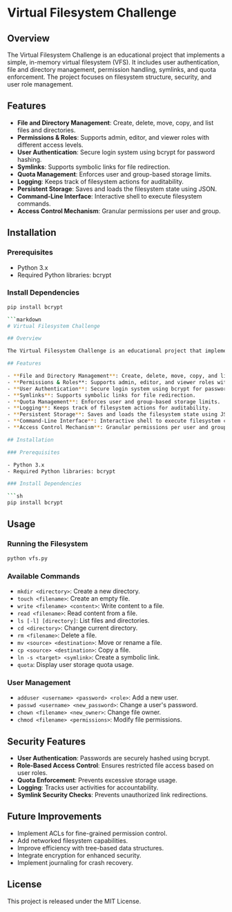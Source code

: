 # Virtual Filesystem Challenge

## Overview

The Virtual Filesystem Challenge is an educational project that implements a simple, in-memory virtual filesystem (VFS). It includes user authentication, file and directory management, permission handling, symlinks, and quota enforcement. The project focuses on filesystem structure, security, and user role management.

## Features

- **File and Directory Management**: Create, delete, move, copy, and list files and directories.
- **Permissions & Roles**: Supports admin, editor, and viewer roles with different access levels.
- **User Authentication**: Secure login system using bcrypt for password hashing.
- **Symlinks**: Supports symbolic links for file redirection.
- **Quota Management**: Enforces user and group-based storage limits.
- **Logging**: Keeps track of filesystem actions for auditability.
- **Persistent Storage**: Saves and loads the filesystem state using JSON.
- **Command-Line Interface**: Interactive shell to execute filesystem commands.
- **Access Control Mechanism**: Granular permissions per user and group.

## Installation

### Prerequisites

- Python 3.x
- Required Python libraries: bcrypt

### Install Dependencies

```sh
pip install bcrypt

```markdown
# Virtual Filesystem Challenge

## Overview

The Virtual Filesystem Challenge is an educational project that implements a simple, in-memory virtual filesystem (VFS). It includes user authentication, file and directory management, permission handling, symlinks, and quota enforcement. The project focuses on filesystem structure, security, and user role management.

## Features

- **File and Directory Management**: Create, delete, move, copy, and list files and directories.
- **Permissions & Roles**: Supports admin, editor, and viewer roles with different access levels.
- **User Authentication**: Secure login system using bcrypt for password hashing.
- **Symlinks**: Supports symbolic links for file redirection.
- **Quota Management**: Enforces user and group-based storage limits.
- **Logging**: Keeps track of filesystem actions for auditability.
- **Persistent Storage**: Saves and loads the filesystem state using JSON.
- **Command-Line Interface**: Interactive shell to execute filesystem commands.
- **Access Control Mechanism**: Granular permissions per user and group.

## Installation

### Prerequisites

- Python 3.x
- Required Python libraries: bcrypt

### Install Dependencies

```sh
pip install bcrypt
```

## Usage

### Running the Filesystem

```sh
python vfs.py
```

### Available Commands

- `mkdir <directory>`: Create a new directory.
- `touch <filename>`: Create an empty file.
- `write <filename> <content>`: Write content to a file.
- `read <filename>`: Read content from a file.
- `ls [-l] [directory]`: List files and directories.
- `cd <directory>`: Change current directory.
- `rm <filename>`: Delete a file.
- `mv <source> <destination>`: Move or rename a file.
- `cp <source> <destination>`: Copy a file.
- `ln -s <target> <symlink>`: Create a symbolic link.
- `quota`: Display user storage quota usage.

### User Management

- `adduser <username> <password> <role>`: Add a new user.
- `passwd <username> <new_password>`: Change a user's password.
- `chown <filename> <new_owner>`: Change file owner.
- `chmod <filename> <permissions>`: Modify file permissions.

## Security Features

- **User Authentication**: Passwords are securely hashed using bcrypt.
- **Role-Based Access Control**: Ensures restricted file access based on user roles.
- **Quota Enforcement**: Prevents excessive storage usage.
- **Logging**: Tracks user activities for accountability.
- **Symlink Security Checks**: Prevents unauthorized link redirections.

## Future Improvements

- Implement ACLs for fine-grained permission control.
- Add networked filesystem capabilities.
- Improve efficiency with tree-based data structures.
- Integrate encryption for enhanced security.
- Implement journaling for crash recovery.

## License

This project is released under the MIT License.
```